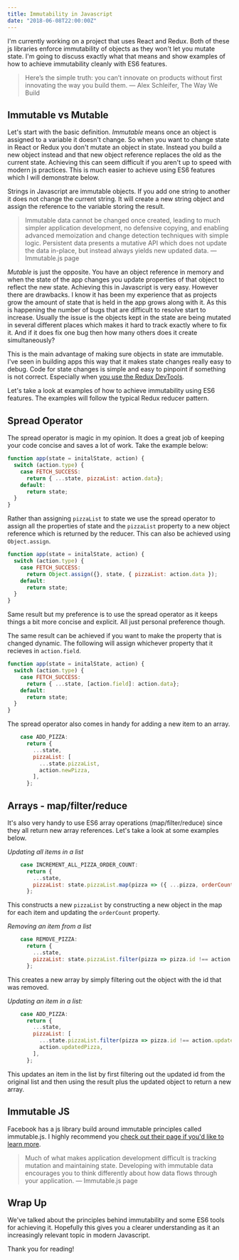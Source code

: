 ```yaml
---
title: Immutability in Javascript
date: "2018-06-08T22:00:00Z"
---
```


I'm currently working on a project that uses React and Redux.  Both of these js libraries enforce immutability of objects as they won't let you mutate state.  I'm going to discuss exactly what that means and show examples of how to achieve immutability cleanly with ES6 features.

> Here’s the simple truth: you can’t innovate on products without first innovating the way you build them.
> — Alex Schleifer, The Way We Build

## Immutable vs Mutable
Let's start with the basic definition.  *Immutable* means once an object is assigned to a variable it doesn't change.  So when you want to change state in React or Redux you don't mutate an object in state.  Instead you build a new object instead and that new object reference replaces the old as the current state.  Achieving this can seem difficult if you aren't up to speed with modern js practices.  This is much easier to achieve using ES6 features which I will demonstrate below.

Strings in Javascript are immutable objects.  If you add one string to another it does not change the current string.  It will create a new string object and assign the reference to the variable storing the result.

> Immutable data cannot be changed once created, leading to much simpler application development, no defensive copying, and enabling advanced memoization and change detection techniques with simple logic. Persistent data presents a mutative API which does not update the data in-place, but instead always yields new updated data.
> — Immutable.js page

*Mutable* is just the opposite.  You have an object reference in memory and when the state of the app changes you update properties of that object to reflect the new state.  Achieving this in Javascript is very easy.  However there are drawbacks.  I know it has been my experience that as projects grow the amount of state that is held in the app grows along with it.  As this is happening the number of bugs that are difficult to resolve start to increase.  Usually the issue is the objects kept in the state are being mutated in several different places which makes it hard to track exactly where to fix it.  And if it does fix one bug then how many others does it create simultaneously?

This is the main advantage of making sure objects in state are immutable.  I've seen in building apps this way that it makes state changes really easy to debug.  Code for state changes is simple and easy to pinpoint if something is not correct.  Especially when [you use the Redux DevTools](https://chrome.google.com/webstore/detail/redux-devtools/lmhkpmbekcpmknklioeibfkpmmfibljd?hl=en).

Let's take a look at examples of how to achieve immutability using ES6 features.  The examples will follow the typical Redux reducer pattern.

## Spread Operator
The spread operator is magic in my opinion.  It does a great job of keeping your code concise and saves a lot of work.  Take the example below:

```javascript
function app(state = initalState, action) {
  switch (action.type) {
    case FETCH_SUCCESS:
      return { ...state, pizzaList: action.data};
    default:
      return state;
  }
}
```

Rather than assigning `pizzaList` to state we use the spread operator to assign all the properties of state and the `pizzaList` property to a new object reference which is returned by the reducer.  This can also be achieved using `Object.assign`.

```javascript
function app(state = initalState, action) {
  switch (action.type) {
    case FETCH_SUCCESS:
      return Object.assign({}, state, { pizzaList: action.data });
    default:
      return state;
  }
}
```

Same result but my preference is to use the spread operator as it keeps things a bit more concise and explicit.  All just personal preference though.

The same result can be achieved if you want to make the property that is changed dynamic.  The following will assign whichever property that it recieves in `action.field`.

```javascript
function app(state = initalState, action) {
  switch (action.type) {
    case FETCH_SUCCESS:
      return { ...state, [action.field]: action.data};
    default:
      return state;
  }
}
```

The spread operator also comes in handy for adding a new item to an array.

```javascript
    case ADD_PIZZA:
      return {
        ...state,
        pizzaList: [
          ...state.pizzaList,
          action.newPizza,
        ],
      };
```

## Arrays - map/filter/reduce
It's also very handy to use ES6 array operations (map/filter/reduce) since they all return new array references.  Let's take a look at some examples below.

_Updating all items in a list_
```javascript
    case INCREMENT_ALL_PIZZA_ORDER_COUNT:
      return {
        ...state,
        pizzaList: state.pizzaList.map(pizza => ({ ...pizza, orderCount: pizza.orderCount + 1 })),
      };
```

This constructs a new `pizzaList` by constructing a new object in the map for each item and updating the `orderCount` property.

_Removing an item from a list_
```javascript
    case REMOVE_PIZZA:
      return {
        ...state,
        pizzaList: state.pizzaList.filter(pizza => pizza.id !== action.removeId),
      };
```

This creates a new array by simply filtering out the object with the id that was removed.

_Updating an item in a list:_
```javascript
    case ADD_PIZZA:
      return {
        ...state,
        pizzaList: [
          ...state.pizzaList.filter(pizza => pizza.id !== action.updateId),
          action.updatedPizza,
        ],
      };
```

This updates an item in the list by first filtering out the updated id from the original list and then using the result plus the updated object to return a new array.

## Immutable JS
Facebook has a js library build around immutable principles called immutable.js.  I highly recommend you [check out their page if you'd like to learn more](https://facebook.github.io/immutable-js/).

>Much of what makes application development difficult is tracking mutation and maintaining state. Developing with immutable data encourages you to think differently about how data flows through your application.
> — Immutable.js page

## Wrap Up
We've talked about the principles behind immutability and some ES6 tools for achieving it.  Hopefully this gives you a clearer understanding as it an increasingly relevant topic in modern Javascript.

Thank you for reading!
